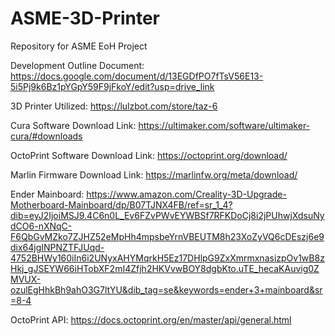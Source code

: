 # ASME-3D-Printer
Repository for ASME EoH Project

Development Outline Document: https://docs.google.com/document/d/13EGDfPO7fTsV56E13-5i5Pj9k6Bz1pYGpY59F9jFkoY/edit?usp=drive_link

3D Printer Utilized: https://lulzbot.com/store/taz-6

Cura Software Download Link: https://ultimaker.com/software/ultimaker-cura/#downloads

OctoPrint Software Download Link: https://octoprint.org/download/

Marlin Firmware Download Link: https://marlinfw.org/meta/download/

Ender Mainboard: https://www.amazon.com/Creality-3D-Upgrade-Motherboard-Mainboard/dp/B07TJNX4FB/ref=sr_1_4?dib=eyJ2IjoiMSJ9.4C6n0L_Ev6FZvPWvEYWBSf7RFKDoCj8i2jPUhwjXdsuNydCO6-nXNqC-F6QbGvMZko7ZJHZ52eMpHh4mpsbeYrnVBEUTM8h23XoZyVQ6cDEszj6e9dix64jgINPNZTFJUqd-4752BHWy160iIn6i2UNyxAHYMqrkH5Ez17DHlpG9ZxXmrmxnasizpOv1wB8zHkj_gJSEYW66iHTobXF2mI4Zfjh2HKVvwBOY8dgbKto.uTE_hecaKAuvig0ZMVUX-ozulEgHhkBh9ahO3G7ltYU&dib_tag=se&keywords=ender+3+mainboard&sr=8-4

OctoPrint API: https://docs.octoprint.org/en/master/api/general.html

